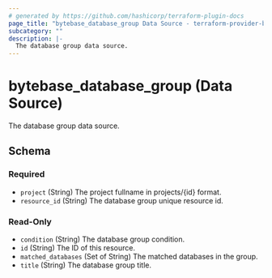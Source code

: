 ```yaml
---
# generated by https://github.com/hashicorp/terraform-plugin-docs
page_title: "bytebase_database_group Data Source - terraform-provider-bytebase"
subcategory: ""
description: |-
  The database group data source.
---
```


# bytebase_database_group (Data Source)

The database group data source.



<!-- schema generated by tfplugindocs -->
## Schema

### Required

- `project` (String) The project fullname in projects/{id} format.
- `resource_id` (String) The database group unique resource id.

### Read-Only

- `condition` (String) The database group condition.
- `id` (String) The ID of this resource.
- `matched_databases` (Set of String) The matched databases in the group.
- `title` (String) The database group title.


